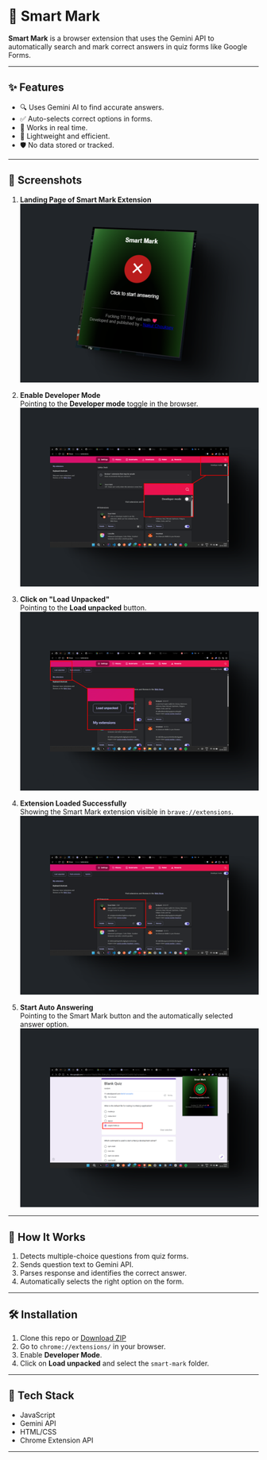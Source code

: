 # 🚀 Smart Mark

**Smart Mark** is a browser extension that uses the Gemini API to automatically search and mark correct answers in quiz forms like Google Forms.

---

## ✨ Features

- 🔍 Uses Gemini AI to find accurate answers.
- ✅ Auto-selects correct options in forms.
- 🧠 Works in real time.
- 🎯 Lightweight and efficient.
- 🛡️ No data stored or tracked.

---

## 📸 Screenshots

1. **Landing Page of Smart Mark Extension**  
   ![Landing Page](images/so1.png)

2. **Enable Developer Mode**  
   Pointing to the **Developer mode** toggle in the browser.  
   ![Developer Mode](images/so2.png)

3. **Click on "Load Unpacked"**  
   Pointing to the **Load unpacked** button.  
   ![Load Unpacked](images/so3.png)

4. **Extension Loaded Successfully**  
   Showing the Smart Mark extension visible in `brave://extensions`.  
   ![Extension Loaded](images/so4.png)

5. **Start Auto Answering**  
   Pointing to the Smart Mark button and the automatically selected answer option.  
   ![Start Auto Answer](images/so5.png)

---

## 🔧 How It Works

1. Detects multiple-choice questions from quiz forms.
2. Sends question text to Gemini API.
3. Parses response and identifies the correct answer.
4. Automatically selects the right option on the form.

---

## 🛠️ Installation

1. Clone this repo or [Download ZIP](https://github.com/naaakul/Smart-Mark/archive/refs/heads/master.zip)
2. Go to `chrome://extensions/` in your browser.
3. Enable **Developer Mode**.
4. Click on **Load unpacked** and select the `smart-mark` folder.

---

## 🧪 Tech Stack

- JavaScript
- Gemini API
- HTML/CSS
- Chrome Extension API

---
